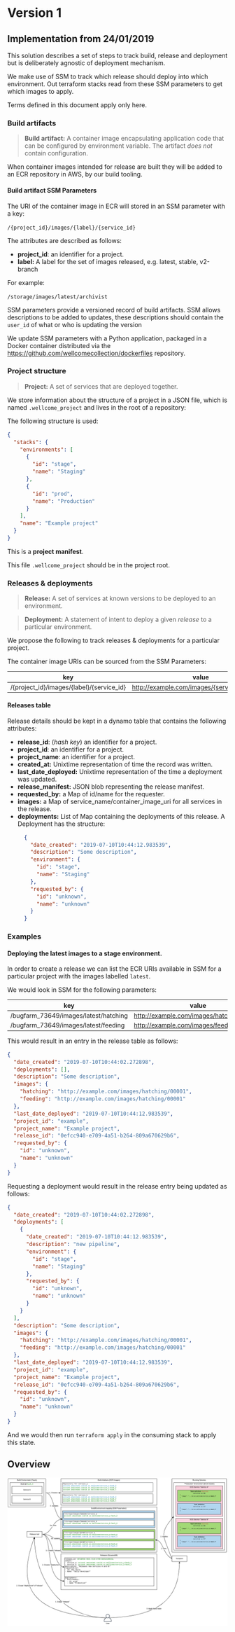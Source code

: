 # Version 1 

## Implementation from 24/01/2019

This solution describes a set of steps to track build, release and deployment but is deliberately agnostic of deployment mechanism. 

We make use of SSM to track which release should deploy into which environment. Out terraform stacks read from these SSM parameters to get which images to apply.

Terms defined in this document apply only here.

### Build artifacts

> **Build artifact:** A container image encapsulating application code that can be configured by environment variable. The artifact _does not_ contain configuration.

When container images intended for release are built they will be added to an ECR repository in AWS, by our build tooling.

#### Build artifact SSM Parameters

The URI of the container image in ECR will stored in an SSM parameter with a key:

 `/{project_id}/images/{label}/{service_id}`

The attributes are described as follows:
- **project_id**: an identifier for a project.
- **label:** A label for the set of images released, e.g. latest, stable, v2-branch

 For example:

 `/storage/images/latest/archivist`

SSM parameters provide a versioned record of build artifacts. SSM allows descriptions to be added to updates, these descriptions should contain the `user_id` of what or who is updating the version

We update SSM parameters with a Python application, packaged in a Docker container distributed via the https://github.com/wellcomecollection/dockerfiles repository.

### Project structure

> **Project:** A set of services that are deployed together.

We store information about the structure of a project in a JSON file, which is named `.wellcome_project` and lives in the root of a repository:

The following structure is used:

```json
{
  "stacks": {
    "environments": [
      {
        "id": "stage",
        "name": "Staging"
      },
      {
        "id": "prod",
        "name": "Production"
      }
    ],
    "name": "Example project"
  }
}
```

This is a **project manifest**.

This file `.wellcome_project` should be in the project root.

### Releases & deployments

> **Release:** A set of services at known versions to be deployed to an environment.

> **Deployment:** A statement of intent to deploy a given _release_ to a particular environment.

We propose the following to track releases & deployments for a particular project.

The container image URIs can be sourced from the SSM Parameters:

| key  	                                    | value                                         |
|---	                                    |---	                                        |
| /{project_id}/images/{label}/{service_id} | http://example.com/images/{service_id}/00001  |

#### Releases table

Release details should be kept in a dynamo table that contains the following attributes:

- **release_id**: (_hash key_) an identifier for a project.
- **project_id**: an identifier for a project.
- **project_name**: an identifier for a project.
- **created_at:** Unixtime representation of time the record was written.
- **last_date_deployed:** Unixtime representation of the time a deployment was updated.
- **release_manifest:** JSON blob representing the release manifest.
- **requested_by:** a Map of id/name for the requester.
- **images:** a Map of service_name/container_image_uri for all services in the release.
- **deployments:** List of Map containing the deployments of this release. A Deployment has the structure:
  ```json
    {
      "date_created": "2019-07-10T10:44:12.983539",
      "description": "Some description",
      "environment": {
        "id": "stage",
        "name": "Staging"
      },
      "requested_by": {
        "id": "unknown",
        "name": "unknown"
      }
    }
  ```

### Examples

#### Deploying the latest images to a stage environment.

In order to create a release we can list the ECR URIs available in SSM for a particular project with the images labelled `latest`.
 
 We would look in SSM for the following parameters:

| key  	                                    | value                                     |
|---	                                    |---	                                    |
| /bugfarm_73649/images/latest/hatching  	| http://example.com/images/hatching/00001  |
| /bugfarm_73649/images/latest/feeding 	    | http://example.com/images/feeding/00001  	|

This would result in an entry in the release table as follows:

```json
{
  "date_created": "2019-07-10T10:44:02.272898",
  "deployments": [],
  "description": "Some description",
  "images": {
    "hatching": "http://example.com/images/hatching/00001",
    "feeding": "http://example.com/images/hatching/00001"
  },
  "last_date_deployed": "2019-07-10T10:44:12.983539",
  "project_id": "example",
  "project_name": "Example project",
  "release_id": "0efcc940-e709-4a51-b264-809a670629b6",
  "requested_by": {
    "id": "unknown",
    "name": "unknown"
  }
}
```

Requesting a deployment would result in the release entry being updated as follows:

```json
{
  "date_created": "2019-07-10T10:44:02.272898",
  "deployments": [
    {
      "date_created": "2019-07-10T10:44:12.983539",
      "description": "new pipeline",
      "environment": {
        "id": "stage",
        "name": "Staging"
      },
      "requested_by": {
        "id": "unknown",
        "name": "unknown"
      }
    }
  ],
  "description": "Some description",
  "images": {
    "hatching": "http://example.com/images/hatching/00001",
    "feeding": "http://example.com/images/hatching/00001"
  },
  "last_date_deployed": "2019-07-10T10:44:12.983539",
  "project_id": "example",
  "project_name": "Example project",
  "release_id": "0efcc940-e709-4a51-b264-809a670629b6",
  "requested_by": {
    "id": "unknown",
    "name": "unknown"
  }
}
```

And we would then run `terraform apply` in the consuming stack to apply this state.

## Overview

![Overview](what_we_do_now.png)
